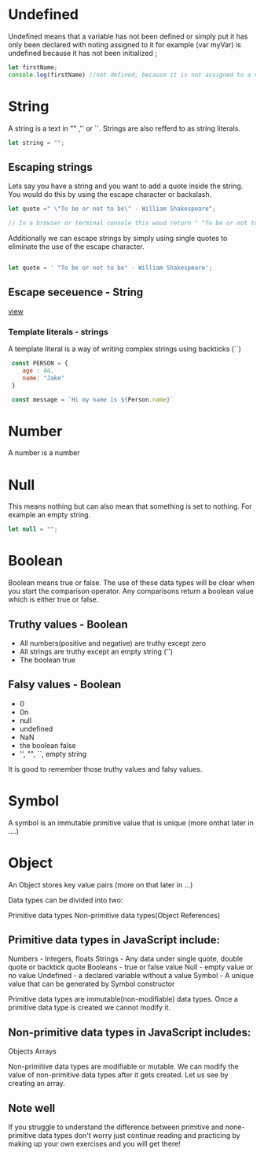 # Undefined

Undefined means that  a variable has not been defined or simply put it has only been declared with noting assigned to it for example (var myVar) is undefined  because it has not been initialized ;

```js
let firstName;
console.log(firstName) //not defined, because it is not assigned to a value yet
```


# String 

A string is a text  in "" ,'' or ``.
Strings are also refferd to as string literals.

```js
let string = "";

```
## Escaping strings 

Lets say you have a string and you want to add a quote inside the string.
You would do this by using the escape character or backslash.

```js
let quote =" \"To be or not to be\" - William Shakespeare";

// In a browser or terminal console this woud return " "To be or not to be " - William Shakespeare " without the escape character (\)
```

Additionally we can escape strings by simply using single quotes to eliminate the use of the escape character.

```js

let quote = ' "To be or not to be" - William Shakespeare';
```

## Escape seceuence - String
 [view](https://www.youtube.com/watch?v=PkZNo7MFNFg&t=1518&authuser=0)


 ### Template literals - strings

 A template literal is a way of writing complex strings using backticks (``) 
```js
 const PERSON = {
    age : 44,
    name: "Jake"
 }

 const message = `Hi my name is ${Person.name}`
 ```

# Number

A number is a number 

# Null

 This means nothing but can also mean that  something is set to  nothing.
 For example an empty string.

 ```js
 let null = "";

 ```


# Boolean
Boolean means true or false. The use of these data types will be clear when you start the comparison operator. Any comparisons return a boolean value which is either true or false.


## Truthy values - Boolean

- All numbers(positive and negative) are truthy except zero
- All strings are truthy except an empty string ('')
- The boolean true

## Falsy values - Boolean

- 0
- 0n
- null
- undefined
- NaN
- the boolean false
- '', "", ``, empty string

It is good to remember those truthy values and falsy values. 


# Symbol 

A symbol is an immutable primitive value that is unique (more onthat later in ....) 

# Object

An Object stores key value pairs (more on that later in ...)


Data types can be divided into two:

Primitive data types
Non-primitive data types(Object References)


## Primitive data types in JavaScript include:

Numbers - Integers, floats
Strings - Any data under single quote, double quote or backtick quote
Booleans - true or false value
Null - empty value or no value
Undefined - a declared variable without a value
Symbol - A unique value that can be generated by Symbol constructor


 Primitive data types are immutable(non-modifiable) data types. Once a primitive data type is created we cannot modify it.


## Non-primitive data types in JavaScript includes:

Objects
Arrays

Non-primitive data types are modifiable or mutable. We can modify the value of non-primitive data types after it gets created. Let us see by creating an array. 


## Note well

If you struggle to understand the difference between primitive and none-primitive data types don't worry just continue reading and practicing by making up your own exercises and you will get there!

 